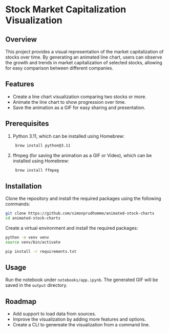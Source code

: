 # Stock Market Capitalization Visualization

## Overview
This project provides a visual representation of the market capitalization of stocks over time. By generating an animated line chart, users can observe the growth and trends in market capitalization of selected stocks, allowing for easy comparison between different companies.

## Features
- Create a line chart visualization comparing two stocks or more.
- Animate the line chart to show progression over time.
- Save the animation as a GIF for easy sharing and presentation.

## Prerequisites
1. Python 3.11, which can be installed using Homebrew:
   ```bash
    brew install python@3.11
    ```
2. ffmpeg (for saving the animation as a GIF or Video), which can be installed using Homebrew:
   ```bash
    brew install ffmpeg
    ```

## Installation

Clone the repository and install the required packages using the following commands:
```bash
git clone https://github.com/simonprudhomme/animated-stock-charts
cd animated-stock-charts
```

Create a virtual environment and install the required packages:
```bash
python -m venv venv
source venv/bin/activate

pip install -r requirements.txt
```

## Usage
Run the notebook under `notebooks/app.ipynb`.
The generated GIF will be saved in the `output` directory.

## Roadmap
- Add support to load data from sources.
- Improve the visualization by adding more features and options.
- Create a CLI to genereate the visualization from a command line.
